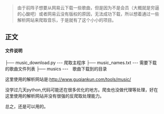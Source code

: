 > 由于前阵子想要从网易云下载一些歌曲，但是因为不是会员（大概就是穷逼的心酸吧）或者网易云没有版权的原因，无法成功下载，所以想着通过一些解析网站来爬取音乐，于是就有了这个小小的项目。

## 正文

#### 文件说明

├── music_download.py  	--- 爬取主程序
├── music_names.txt		--- 需要下载的歌曲文件列表
├── musics				---　歌曲下载到的目录

这里使用的解析网站是:http://www.guqiankun.com/tools/music/

没学过几天python,代码可能还在很多优化的地方。爬虫也没做代理等处理，好在这里使用的解析网站并没有很强的反爬取处理能力。

总之，还是可以用的。

